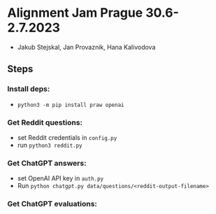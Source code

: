 # Alignment Jam Prague 30.6-2.7.2023
- Jakub Stejskal, Jan Provaznik, Hana Kalivodova
## Steps

### Install deps: 

- `python3 -m pip install praw openai`

### Get Reddit questions:

- set Reddit credentials in `config.py`
- run `python3 reddit.py`

### Get ChatGPT answers:

- set OpenAI API key in `auth.py`
- Run `python chatgpt.py data/questions/<reddit-output-filename>`

### Get ChatGPT evaluations:
